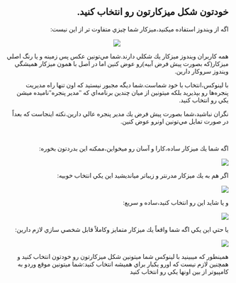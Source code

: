 <!DOCTYPE HTML PUBLIC "-//W3C//DTD HTML 4.01 Transitional//EN">
<html style="direction: rtl;" lang="fa">
<head>

  
  <meta content="text/html;charset=UTF-8" http-equiv="Content-Type">
<?php require("../../entete.php"); ?><?php require("../../base.php"); ?>

  
  <title></title>
</head>


<body>

<div style="font-family: Tahoma;" id="corps">

<h2>خودتون شكل ميزكارتون رو انتخاب كنيد.</h2>



<p>اگه از ويندوز استفاده ميكنيد،ميزكار شما چيزي متفاوت تر از اين نيست:</p>



<div style="text-align: center;"><img src="Images/windows_vista.jpg">

</div>

<p>همه كاربران ويندوز ميزكار يك شكلي دارند.شما مي&zwnj;تونين عكس پس
زمينه و يا رنگ اصلي ميزكار(كه بصورت پيش فرض آبيه)رو عوض كنين اما در اصل
با همون ميزكار هميشگي ويندوز سروكار دارين.</p>

با لينوكس،انتخاب با خود شماست.شما ديگه مجبور نيستيد كه اون تنها راه
مديريت پنجره&zwnj;ها رو بپذيريد بلكه ميتونين از ميان چندين
برنامه&zwnj;اي كه "مدير پنجره"ناميده ميشن يكي رو انتخاب كنيد.<br />

نگران نباشيد،شما بصورت پيش فرض يك مدير پنجره عالي دارين.نكته اينجاست كه بعداً در صورت تمايل مي&zwnj;تونين اونرو عوض كنين.<br />

<br />

اگه شما يك ميزكار ساده،كارا و آسان رو ميخواين،ممكنه اين بدردتون بخوره:

<img src="Images/ubuntu.jpg">

<p>اگر هم به يك ميزكار مدرنتر و زيباتر ميانديشيد اين يكي انتخاب خوبيه:</p>



<img src="Images/kde.png">

<p>و يا شايد اين رو انتخاب كنيد،ساده و سريع:</p>



<img src="Images/xfce.jpg">

<p>يا حتي اين يكي اگه شما واقعاً يك ميزكار متمايز وكاملاً قابل شخصي سازي لازم دارين:</p>



<img src="Images/wm.jpg">

<p>همينطور كه ميبينيد با لينوكس شما ميتونين شكل ميزكارتون رو خودتون
انتخاب كنيد و همچنين لازم نيست كه اورو يكبار براي هميشه انتخاب كنيد:شما
ميتونين موقع وردو به كامپيوتر از بين اونها يكي رو انتخاب كنيد</p>

<p><br />

</p>



</div>




